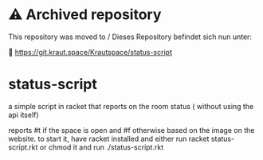 # ⚠️ Archived repository

This repository was moved to / Dieses Repository befindet sich nun unter:

🔗 https://git.kraut.space/Krautspace/status-script


# status-script
a simple script in racket that reports on the room status ( without using the api itself)

reports #t if the space is open and #f otherwise based on the image on the website.
to start it, have racket installed and either run racket status-script.rkt or chmod it 
and run ./status-script.rkt
